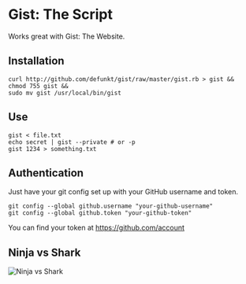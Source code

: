 Gist: The Script
================

Works great with Gist: The Website.

Installation
------------

    curl http://github.com/defunkt/gist/raw/master/gist.rb > gist &&
    chmod 755 gist &&
    sudo mv gist /usr/local/bin/gist

Use
---

    gist < file.txt
    echo secret | gist --private # or -p
    gist 1234 > something.txt


Authentication
--------------

Just have your git config set up with your GitHub username and token.

    git config --global github.username "your-github-username"
    git config --global github.token "your-github-token"

You can find your token at https://github.com/account


Ninja vs Shark
--------------

![Ninja vs Shark](http://github.com/defunkt/gist/tree/master%2Fbattle.png?raw=true)

